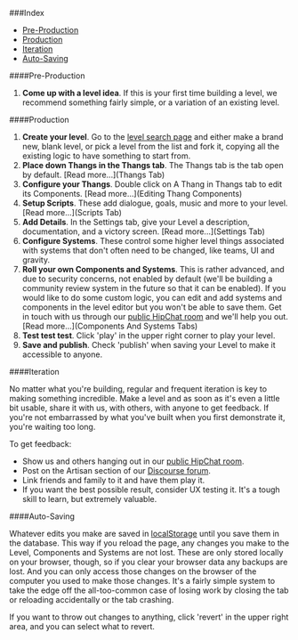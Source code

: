 ###Index

* [Pre-Production](#pre-production)
* [Production](#production)
* [Iteration](#iteration)
* [Auto-Saving](#auto-saving)

####Pre-Production

1. **Come up with a level idea**. If this is your first time building a level, we recommend something fairly simple, or a variation of an existing level.

####Production

1. **Create your level**. Go to the [level search page](http://codecombat.com/editor/level) and either make a brand new, blank level, or pick a level from the list and fork it, copying all the existing logic to have something to start from.
1. **Place down Thangs in the Thangs tab**. The Thangs tab is the tab open by default. [Read more...](Thangs Tab)
1. **Configure your Thangs**. Double click on A Thang in Thangs tab to edit its Components. [Read more...](Editing Thang Components)
1. **Setup Scripts**. These add dialogue, goals, music and more to your level. [Read more...](Scripts Tab)
1. **Add Details**. In the Settings tab, give your Level a description, documentation, and a victory screen. [Read more...](Settings Tab)
1. **Configure Systems**. These control some higher level things associated with systems that don't often need to be changed, like teams, UI and gravity.
1. **Roll your own Components and Systems**. This is rather advanced, and due to security concerns, not enabled by default (we'll be building a community review system in the future so that it can be enabled). If you would like to do some custom logic, you can edit and add systems and components in the level editor but you won't be able to save them. Get in touch with us through our [public HipChat room](http://www.hipchat.com/g3plnOKqa) and we'll help you out. [Read more...](Components And Systems Tabs)
1. **Test test test**. Click 'play' in the upper right corner to play your level.
1. **Save and publish**. Check 'publish' when saving your Level to make it accessible to anyone.

####Iteration

No matter what you're building, regular and frequent iteration is key to making something incredible. Make a level and as soon as it's even a little bit usable, share it with us, with others, with anyone to get feedback. If you're not embarrassed by what you've built when you first demonstrate it, you're waiting too long.

To get feedback:

* Show us and others hanging out in our [public HipChat room](http://www.hipchat.com/g3plnOKqa).
* Post on the Artisan section of our [Discourse forum](http://discourse.codecombat.com/category/artisan).
* Link friends and family to it and have them play it.
* If you want the best possible result, consider UX testing it. It's a tough skill to learn, but extremely valuable.

####Auto-Saving

Whatever edits you make are saved in [localStorage](https://developer.mozilla.org/en-US/docs/Web/Guide/API/DOM/Storage#localStorage) until you save them in the database. This way if you reload the page, any changes you make to the Level, Components and Systems are not lost. These are only stored locally on your browser, though, so if you clear your browser data any backups are lost. And you can only access those changes on the browser of the computer you used to make those changes. It's a fairly simple system to take the edge off the all-too-common case of losing work by closing the tab or reloading accidentally or the tab crashing.

If you want to throw out changes to anything, click 'revert' in the upper right area, and you can select what to revert.